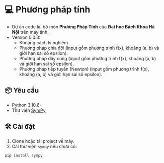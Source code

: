 # 💻 Phương pháp tính

 - Dự án code lại bộ môn **Phương Pháp Tính** của **Đại học Bách Khoa Hà Nội** trên máy tính.
 - Version 0.0.3:
    - Khoảng cách ly nghiệm.
    - Phương pháp chia đôi (input gồm phương trình f(x), khoảng (a, b) và giới hạn sai số epsilon).
    - Phương pháp dây cung (input gồm phương trình f(x), khoảng (a, b) và giới hạn sai số epsilon).
    - Phương pháp tiếp tuyến (Newton) (input gồm phương trình f(x), khoảng (a, b) và giới hạn sai số epsilon).

## 📦 Yêu cầu

- Python 3.10.6+
- Thư viện [SymPy](https://www.sympy.org/en/index.html)

## 🛠 Cài đặt

1. Clone hoặc tải project về máy.
2. Cài thư viện `sympy` nếu chưa có:

```bash
pip install sympy

